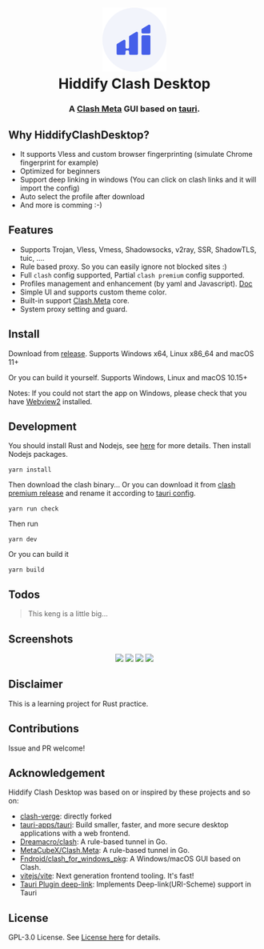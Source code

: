 <h1 align="center">
  <img src="./src/assets/image/logo.png" alt="Clash" width="128" />
  <br>
  Hiddify Clash Desktop
  <br>
</h1>

<h3 align="center">
A <a href="https://github.com/MetaCubeX/Clash.Meta">Clash Meta</a> GUI based on <a href="https://github.com/tauri-apps/tauri">tauri</a>.
</h3>

## Why HiddifyClashDesktop?

- It supports Vless and custom browser fingerprinting (simulate Chrome fingerprint for example)
- Optimized for beginners
- Support deep linking in windows (You can click on clash links and it will import the config)
- Auto select the profile after download
- And more is comming :-)

## Features

- Supports Trojan, Vless, Vmess, Shadowsocks, v2ray, SSR, ShadowTLS, tuic, ....
- Rule based proxy. So you can easily ignore not blocked sites :)
- Full `clash` config supported, Partial `clash premium` config supported.
- Profiles management and enhancement (by yaml and Javascript). [Doc](https://github.com/zzzgydi/clash-verge/wiki/%E4%BD%BF%E7%94%A8%E6%8C%87%E5%8D%97)
- Simple UI and supports custom theme color.
- Built-in support [Clash.Meta](https://github.com/MetaCubeX/Clash.Meta) core.
- System proxy setting and guard.

## Install

Download from [release](https://github.com/hiddify/HiddifyClashDesktop/releases). Supports Windows x64, Linux x86_64 and macOS 11+

Or you can build it yourself. Supports Windows, Linux and macOS 10.15+

Notes: If you could not start the app on Windows, please check that you have [Webview2](https://developer.microsoft.com/en-us/microsoft-edge/webview2/#download-section) installed.

## Development

You should install Rust and Nodejs, see [here](https://tauri.app/v1/guides/getting-started/prerequisites) for more details. Then install Nodejs packages.

```shell
yarn install
```

Then download the clash binary... Or you can download it from [clash premium release](https://github.com/Dreamacro/clash/releases/tag/premium) and rename it according to [tauri config](https://tauri.studio/docs/api/config/#tauri.bundle.externalBin).

```shell
yarn run check
```

Then run

```shell
yarn dev
```

Or you can build it

```shell
yarn build
```

## Todos

> This keng is a little big...

## Screenshots

<div align="center" markdown="1">

<img width="24%" src="https://user-images.githubusercontent.com/114227601/223690647-5cfbb09f-66a5-4990-b34d-bfadd36108ae.png" />
<img width="24%" src="https://user-images.githubusercontent.com/114227601/223690953-37efa122-c876-40b8-80c9-762e26835080.png" />

<img width="24%" src="https://user-images.githubusercontent.com/114227601/223690817-607926be-2a60-4d53-8fac-e8b1cfff6684.png" />
<img width="24%" src="https://user-images.githubusercontent.com/114227601/223690854-7e8d88bf-15af-438f-8950-6d9804a0fa53.png" />
</div>

## Disclaimer

This is a learning project for Rust practice.

## Contributions

Issue and PR welcome!

## Acknowledgement

Hiddify Clash Desktop was based on or inspired by these projects and so on:

- [clash-verge](https://github.com/zzzgydi/clash-verge): directly forked
- [tauri-apps/tauri](https://github.com/tauri-apps/tauri): Build smaller, faster, and more secure desktop applications with a web frontend.
- [Dreamacro/clash](https://github.com/Dreamacro/clash): A rule-based tunnel in Go.
- [MetaCubeX/Clash.Meta](https://github.com/MetaCubeX/Clash.Meta): A rule-based tunnel in Go.
- [Fndroid/clash_for_windows_pkg](https://github.com/Fndroid/clash_for_windows_pkg): A Windows/macOS GUI based on Clash.
- [vitejs/vite](https://github.com/vitejs/vite): Next generation frontend tooling. It's fast!
- [Tauri Plugin deep-link](https://github.com/FabianLars/tauri-plugin-deep-link): Implements Deep-link(URI-Scheme) support in Tauri

## License

GPL-3.0 License. See [License here](./LICENSE) for details.
